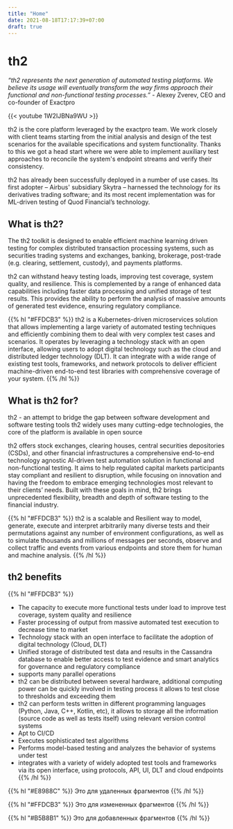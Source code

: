 ```yaml
---
title: "Home"
date: 2021-08-18T17:17:39+07:00
draft: true
---
```

# th2
_“th2 represents the next generation of automated testing platforms. We believe its usage will eventually transform the way firms approach their functional and non-functional testing processes.”_ - Alexey Zverev, CEO and co-founder of Exactpro

{{< youtube 1W2IJBNa9WU >}}

th2 is the core platform leveraged by the exactpro team. We work closely with client teams starting from the initial analysis and design of the test scenarios for the available specifications and system functionality. Thanks to this we got a head start where we were able to implement auxiliary test approaches to reconcile the system's endpoint streams and verify their consistency.

th2 has already been successfully deployed in a number of use cases. Its first adopter – Airbus' subsidiary Skytra – harnessed the technology for its derivatives trading software; and its most recent implementation was for ML-driven testing of Quod Financial’s technology.

## What is th2?

The th2 toolkit is designed to enable efficient machine learning driven testing for complex distributed transaction processing systems, such as securities trading systems and exchanges, banking, brokerage, post-trade (e.g. clearing, settlement, custody), and payments platforms.

th2 can withstand heavy testing loads, improving test coverage, system quality, and resilience. This is complemented by a range of enhanced data capabilities including faster data processing and unified storage of test results. This provides the ability to perform the analysis of massive amounts of generated test evidence, ensuring regulatory compliance.

{{% hl "#FFDCB3" %}}
th2 is a Kubernetes-driven microservices solution that allows implementing a large variety of automated testing techniques and efficiently combining them to deal with very complex test cases and scenarios. It operates by leveraging a technology stack with an open interface, allowing users to adopt digital technology such as the cloud and distributed ledger technology (DLT). It can integrate with a wide range of existing test tools, frameworks, and network protocols to deliver efficient machine-driven end-to-end test libraries with comprehensive coverage of your system.
{{% /hl %}}

## What is th2 for?

th2 - an attempt to bridge the gap between software development and software testing tools th2 widely uses many cutting-edge technologies, the core of the platform is available in  open source

th2 offers stock exchanges, clearing houses, central securities depositories (CSDs), and other financial infrastructures a comprehensive end-to-end technology agnostic AI-driven test automation solution in functional and non-functional testing. It aims to help regulated capital markets participants stay compliant and resilient to disruption, while focusing on innovation and having the freedom to embrace emerging technologies most relevant to their clients’ needs. Built with these goals in mind, th2 brings unprecedented flexibility, breadth and depth of software testing to the financial industry.

{{% hl "#FFDCB3" %}}
th2 is a scalable and Resilient way to model, generate, execute and interpret arbitrarily many diverse tests and their permutations against any number of environment configurations, as well as to simulate thousands and millions of messages per seconds, observe and collect traffic and events from various endpoints and store them for human and machine analysis.
{{% /hl %}}

## th2 benefits
{{% hl "#FFDCB3" %}}
- The capacity to execute more functional tests under load to improve test coverage, system quality and resilience
- Faster processing of output from massive automated test execution to decrease time to market
- Technology stack with an open interface to facilitate the adoption of digital technology (Cloud, DLT)
- Unified storage of distributed test data and results in the Cassandra database to enable better access to test evidence and smart analytics for governance and regulatory compliance
- supports many parallel operations
- th2 can be distributed between several hardware, additional computing power can be quickly involved in testing process it allows to test close to thresholds and exceeding them
- th2 can perform tests written in different programming languages (Python, Java, C++, Kotlin, etc), it allows to storage all the information (source code as well as tests itself) using relevant version control systems
- Apt to CI/CD
- Executes sophisticated test algorithms
- Performs model-based testing and analyzes the behavior of systems under test
- integrates with a variety of widely adopted test tools and frameworks via its open interface, using protocols, API, UI, DLT and cloud endpoints
  {{% /hl %}}

{{% hl "#E8988C" %}}
Это для удаленных фрагментов
{{% /hl %}}

{{% hl "#FFDCB3" %}}
Это для измененных фрагментов
{{% /hl %}}

{{% hl "#B5B8B1" %}}
Это для добавленных фрагментов
{{% /hl %}}

